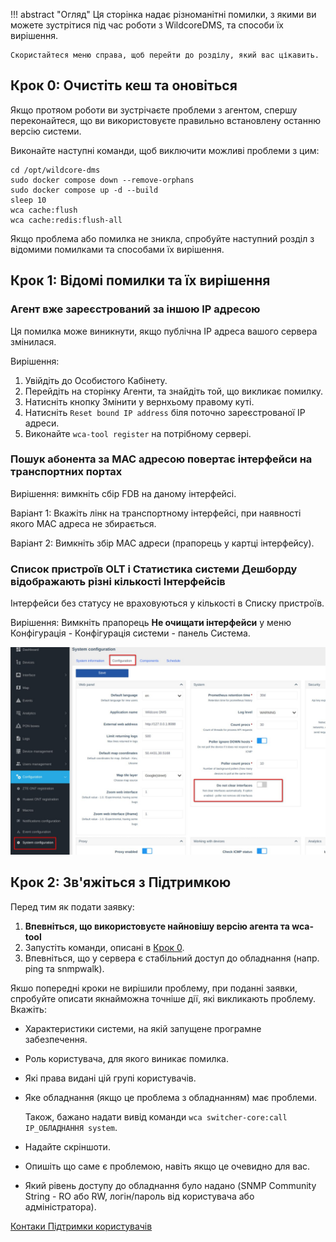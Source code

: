 !!! abstract "Огляд"
    Ця сторінка надає різноманітні помилки, з якими ви можете зустрітися під час роботи з WildcoreDMS, та способи їх вирішення.

    Скористайтеся меню справа, щоб перейти до розділу, який вас цікавить.

## Крок 0: Очистіть кеш та оновіться 
Якщо протяом роботи ви зустрічаєте проблеми з агентом, спершу переконайтеся, що ви використовуєте правильно встановлену останню версію системи.

Виконайте наступні команди, щоб виключити можливі проблеми з цим:

```shell linenums="1"
cd /opt/wildcore-dms 
sudo docker compose down --remove-orphans
sudo docker compose up -d --build 
sleep 10 
wca cache:flush
wca cache:redis:flush-all
```
Якщо проблема або помилка не зникла, спробуйте наступний розділ з відомими помилками та способами їх вирішення.

## Крок 1: Відомі помилки та їх вирішення

### Агент вже зареєстрований за іншою ІР адресою

Ця помилка може виникнути, якщо публічна ІР адреса вашого сервера змінилася.

Вирішення:

1. Увійдіть до Особистого Кабінету.
2. Перейдіть на сторінку Агенти, та знайдіть той, що викликає помилку.
3. Натисніть кнопку Змінити у вернхьому правому куті.
4. Натисніть `Reset bound IP address` біля поточно зареєстрованої ІР адреси.
5. Виконайте `wca-tool register` на потрібному сервері.

### Пошук абонента за MAC адресою повертає інтерфейси на транспортних портах

Вирішення: вимкніть сбір FDB на даному інтерфейсі.

Варіант 1: Вкажіть лінк на транспортному інтерфейсі, при наявності якого МАС адреса не збирається.

Варіант 2: Вимкніть збір МАС адреси (прапорець у картці інтерфейсу).

### Список пристроїв OLT і Статистика системи Дешборду відображають різні кількості Інтерфейсів

Інтерфейси без статусу не враховуються у кількості в Списку пристроїв.

Вирішення: Вимкніть прапорець **Не очищати інтерфейси** у меню Конфігурація - Конфігурація системи - панель Система.

![](../../assets/troubleshooting/agent/do_not_clear_interfaces.jpg)

## Крок 2: Зв'яжіться з Підтримкою

Перед тим як подати заявку:

1. **Впевніться, що використовуєте найновішу версію агента та wca-tool**
2. Запустіть команди, описані в [Крок 0](#step-0-clear-cache-and-update).
3. Впевніться, що у сервера є стабільний доступ до обладнання (напр. ping та snmpwalk).

Якшо попередні кроки не вирішили проблему, при поданні заявки, спробуйте описати якнайможна точніше дії, які викликають проблему. Вкажіть:

* Характеристики системи, на якій запущене програмне забезпечення.
* Роль користувача, для якого виникає помилка.
* Які права видані цій групі користувачів.
* Яке обладнання (якщо це проблема з обладнанням) має проблеми.

    Також, бажано надати вивід команди `wca switcher-core:call IP_ОБЛАДНАННЯ system`.

* Надайте скріншоти.
* Опишіть що саме є проблемою, навіть якщо це очевидно для вас.
* Який рівень доступу до обладнання було надано (SNMP Community String - RO або RW, логін/пароль від користувача або адміністратора).

[Контаки Підтримки користувачів](../../contact/contacts.md)
